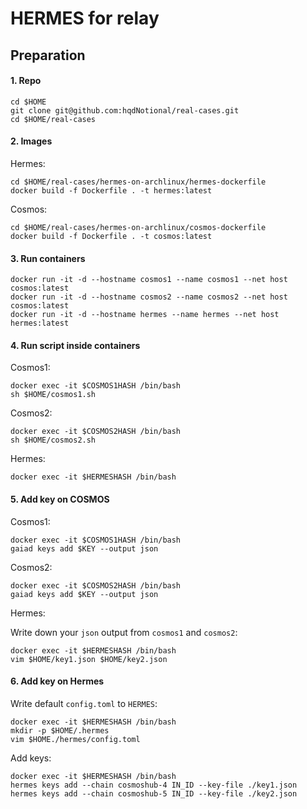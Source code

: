 # HERMES for relay

## Preparation
#### 1. Repo
```
cd $HOME
git clone git@github.com:hqdNotional/real-cases.git
cd $HOME/real-cases
```

#### 2. Images
Hermes:
```
cd $HOME/real-cases/hermes-on-archlinux/hermes-dockerfile
docker build -f Dockerfile . -t hermes:latest
```
Cosmos:
```
cd $HOME/real-cases/hermes-on-archlinux/cosmos-dockerfile
docker build -f Dockerfile . -t cosmos:latest
```

#### 3. Run containers
```
docker run -it -d --hostname cosmos1 --name cosmos1 --net host cosmos:latest
docker run -it -d --hostname cosmos2 --name cosmos2 --net host cosmos:latest
docker run -it -d --hostname hermes --name hermes --net host hermes:latest
```

#### 4. Run script inside containers
Cosmos1:
```
docker exec -it $COSMOS1HASH /bin/bash
sh $HOME/cosmos1.sh
```
Cosmos2:
```
docker exec -it $COSMOS2HASH /bin/bash
sh $HOME/cosmos2.sh
```
Hermes:
```
docker exec -it $HERMESHASH /bin/bash
```
#### 5. Add key on COSMOS
Cosmos1:
```
docker exec -it $COSMOS1HASH /bin/bash
gaiad keys add $KEY --output json
```

Cosmos2:
```
docker exec -it $COSMOS2HASH /bin/bash
gaiad keys add $KEY --output json
```

Hermes:

Write down your `json` output from `cosmos1` and `cosmos2`:
```
docker exec -it $HERMESHASH /bin/bash
vim $HOME/key1.json $HOME/key2.json 
```
#### 6. Add key on Hermes
Write default `config.toml` to `HERMES`:
```
docker exec -it $HERMESHASH /bin/bash
mkdir -p $HOME/.hermes
vim $HOME./hermes/config.toml
```
Add keys:
```
docker exec -it $HERMESHASH /bin/bash
hermes keys add --chain cosmoshub-4 IN_ID --key-file ./key1.json
hermes keys add --chain cosmoshub-5 IN_ID --key-file ./key2.json
